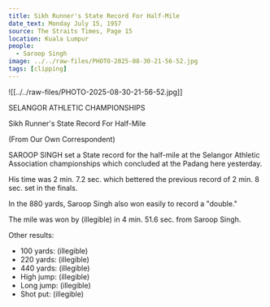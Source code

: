 ```yaml
---
title: Sikh Runner's State Record For Half-Mile
date_text: Monday July 15, 1957
source: The Straits Times, Page 15
location: Kuala Lumpur
people:
  - Saroop Singh
image: ../../raw-files/PHOTO-2025-08-30-21-56-52.jpg
tags: [clipping]
---
```


![[../../raw-files/PHOTO-2025-08-30-21-56-52.jpg]]

SELANGOR ATHLETIC CHAMPIONSHIPS

Sikh Runner's State Record For Half-Mile

(From Our Own Correspondent)

SAROOP SINGH set a State record for the half-mile at the Selangor Athletic Association championships which concluded at the Padang here yesterday.

His time was 2 min. 7.2 sec. which bettered the previous record of 2 min. 8 sec. set in the finals.

In the 880 yards, Saroop Singh also won easily to record a "double."

The mile was won by (illegible) in 4 min. 51.6 sec. from Saroop Singh.

Other results:
- 100 yards: (illegible)
- 220 yards: (illegible) 
- 440 yards: (illegible)
- High jump: (illegible)
- Long jump: (illegible)
- Shot put: (illegible)